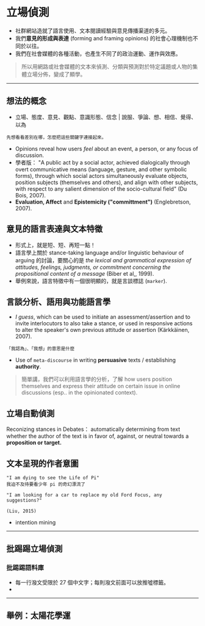 # 立場偵測

* 社群網站造就了語言使用、文本閱讀經驗與意見傳播渠道的多元。
* 我們**意見的形成與表達** \(forming and framing opinions\) 的社會心理機制也不同於以往。
* 我們在社會媒體的各種活動，也產生不同了的政治運動、運作與效應。

> 所以用網路或社會媒體的文本來偵測、分類與預測對於特定議題或人物的集體立場分佈，變成了顯學。

---

## 想法的概念

* 立場、態度、意見、觀點、意識形態、信念 \| 說服、爭論、想、相信、覺得、以為

```
先想看看差別在哪，怎麼把這些關鍵字連接起來。
```

* Opinions reveal how users _feel_ about an event, a person, or any focus of discussion.
* 學者版： "A public act by a social actor, achieved dialogically through overt communicative means \(language, gesture, and other symbolic forms\), through which social actors simultaneously evaluate objects, position subjects \(themselves and others\), and align with other subjects, with respect to any salient dimension of the socio-cultural field" \(Du Bois, 2007\).
* **Evaluation, Affect** and **Epistemicity \("committment"\)** \(Englebretson, 2007\).

## 意見的語言表達與文本特徵

* 形式上，就是短、短、再短一點！
* 語言學上關於 stance-taking language and\/or linguistic behaviour of arguing 的討論，要關心的是 _the lexical and grammatical expression of attitudes, feelings, judgments, or commitment concerning the propositional content of a message_ \(Biber et al,, 1999\).
* 舉例來說，語言特徵中有一個很明顯的，就是言談標誌 \(`marker`\).

## 言談分析、語用與功能語言學

* _I guess_, which can be used to initiate an assessment\/assertion and to invite interlocutors to also take a stance, or used in responsive actions to alter the speaker's own previous attitude or assertion \(Kӓrkkӓinen, 2007\). 

```
「我認為」、「我想」的意思是什麼
```

* Use of `meta-discourse` in writing **persuasive** texts \/ establishing **authority**.  

> 簡單講，我們可以利用語言學的分析，了解 how users position themselves and express their attitude on certain issue in online discussions \(esp.. in the opinionated context\).

## 立場自動偵測

Reconizing stances in Debates： automatically determining from text whether the author of the text is in favor of, against, or neutral towards a **proposition or target.**

## 文本呈現的作者意圖

```
"I am dying to see the Life of Pi"
我迫不及待要看少年 pi 的奇幻漂流了

"I am looking for a car to replace my old Ford Focus, any suggestions?"

(Liu, 2015)
```

* intention mining

---

## 批踢踢立場偵測

### 批踢踢語料庫

* 每一行潑文受限於 27 個中文字；每則潑文前面可以放推噓標籤。
* 

---

## 舉例：太陽花學運

